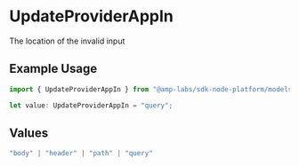 # UpdateProviderAppIn

The location of the invalid input

## Example Usage

```typescript
import { UpdateProviderAppIn } from "@amp-labs/sdk-node-platform/models/errors";

let value: UpdateProviderAppIn = "query";
```

## Values

```typescript
"body" | "header" | "path" | "query"
```